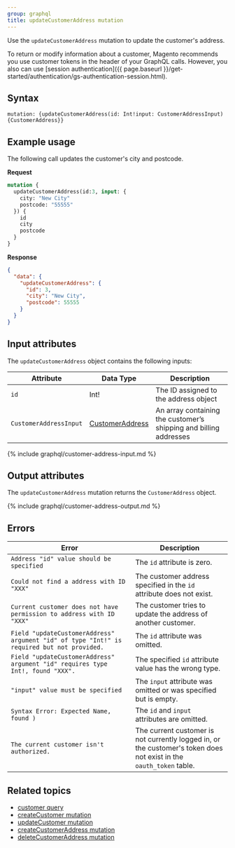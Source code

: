 ```yaml
---
group: graphql
title: updateCustomerAddress mutation
---
```


Use the `updateCustomerAddress` mutation to update the customer's address.

To return or modify information about a customer, Magento recommends you use customer tokens in the header of your GraphQL calls. However, you also can use [session authentication]({{ page.baseurl }}/get-started/authentication/gs-authentication-session.html).

## Syntax

`mutation: {updateCustomerAddress(id: Int!input: CustomerAddressInput) {CustomerAddress}}`

## Example usage

The following call updates the customer's city and postcode.

**Request**

```graphql
mutation {
  updateCustomerAddress(id:3, input: {
    city: "New City"
    postcode: "55555"
  }) {
    id
    city
    postcode
  }
}
```

**Response**

```json
{
  "data": {
    "updateCustomerAddress": {
      "id": 3,
      "city": "New City",
      "postcode": 55555
    }
  }
}
```

## Input attributes

The `updateCustomerAddress` object contains the following inputs:

Attribute |  Data Type | Description
--- | --- | ---
`id` | Int! | The ID assigned to the address object
`CustomerAddressInput` | [CustomerAddress](#customerAddressInput)| An array containing the customer’s shipping and billing addresses

{% include graphql/customer-address-input.md %}

## Output attributes

The `updateCustomerAddress` mutation returns the `CustomerAddress` object.

{% include graphql/customer-address-output.md %}

## Errors

Error | Description
--- | ---
`Address "id" value should be specified` | The `id` attribute is zero.
`Could not find a address with ID "XXX"` | The customer address specified in the `id` attribute does not exist.
`Current customer does not have permission to address with ID "XXX"` | The customer tries to update the address of another customer.
`Field "updateCustomerAddress" argument "id" of type "Int!" is required but not provided.` | The `id` attribute was omitted.
`Field "updateCustomerAddress" argument "id" requires type Int!, found "XXX".` | The specified `id` attribute value has the wrong type.
`"input" value must be specified` | The `input` attribute was omitted or was specified but is empty.
`Syntax Error: Expected Name, found )` | The `id` and `input` attributes are omitted.
`The current customer isn't authorized.` | The current customer is not currently logged in, or the customer's token does not exist in the `oauth_token` table.

## Related topics

*  [customer query]({{page.baseurl}}/graphql/queries/customer.html)
*  [createCustomer mutation]({{page.baseurl}}/graphql/mutations/create-customer.html)
*  [updateCustomer mutation]({{page.baseurl}}/graphql/mutations/update-customer.html)
*  [createCustomerAddress mutation]({{page.baseurl}}/graphql/mutations/create-customer-address.html)
*  [deleteCustomerAddress mutation]({{page.baseurl}}/graphql/mutations/delete-customer-address.html)
